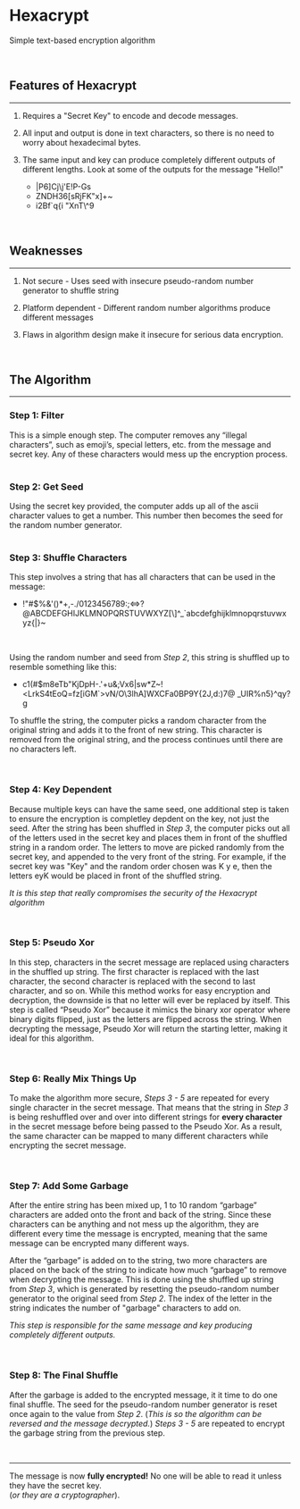 # Hexacrypt
Simple text-based encryption algorithm

<br>

## Features of Hexacrypt
---

1. Requires a "Secret Key" to encode and decode messages.

2. All input and output is done in text characters, so there is no need to worry about hexadecimal bytes.

3. The same input and key can produce completely different outputs of different lengths. Look at some of the outputs for the message "Hello!"
   * |P6]Cj\\j\'E!P-Gs
   * ZNDH36[sRjFK"x]+~
   * i2Bf\`q{i "XnT\\^9

<br>

## Weaknesses
---

1. Not secure - Uses seed with insecure pseudo-random number generator to shuffle string

2. Platform dependent - Different random number algorithms produce different messages

3. Flaws in algorithm design make it insecure for serious data encryption.

<br>

## The Algorithm
---

### Step 1: Filter
This is a simple enough step. The computer removes any “illegal characters”, such as emoji’s, special letters, etc. from the message and secret key. Any of these characters would mess up the encryption process.
<br>
<br>

### Step 2: Get Seed
Using the secret key provided, the computer adds up all of the ascii character values to get a number. This number then becomes the seed for the random number generator.
<br>
<br>

### Step 3: Shuffle Characters
This step involves a string that has all characters that can be used in the message:

* \!\"\#\$\%\&\'\(\)\*\+\,\-\./0123456789:;\<=\>?@ABCDEFGHIJKLMNOPQRSTUVWXYZ\[\\\]\^\_\`abcdefghijklmnopqrstuvwxyz\{\|\}\~

<br>

Using the random number and seed from _Step 2_, this string is shuffled up to resemble something like this:

*  c1\(\#\$m8eTb\"KjDpH\-\.\'\+u\&\;Vx6\|sw\*Z\~\!\<LrkS4tEoQ\=fz\[iGM\`\>vN\/O\\3lhA\]WXCFa0BP9Y\{2J\,d\:\)7\@ \_UIR\%n5\}\^qy\?g

To shuffle the string, the computer picks a random character from the original string and adds it to the front of new string.
This character is removed from the original string, and the process continues until there are no characters left.

<br>

### Step 4: Key Dependent
Because multiple keys can have the same seed, one additional step is taken to ensure the encryption is completley depdent on the key, not just the seed. After the string has been shuffled in _Step 3_, the computer picks out all of the letters used in the secret key and places them in front of the shuffled string in a random order. The letters to move are picked randomly from the secret key, and appended to the very front of the string. For example, if the secret key was "Key" and the random order chosen was K y e, then the letters eyK would be placed in front of the shuffled string.

*It is this step that really compromises the security of the Hexacrypt algorithm*

<br>

### Step 5: Pseudo Xor
In this step, characters in the secret message are replaced using characters in the shuffled up string. The first character is replaced with the last character, the second character is replaced with the second to last character, and so on. While this method works for easy encryption and decryption, the downside is that no letter will ever be replaced by itself. This step is called “Pseudo Xor” because it mimics the binary xor operator where binary digits flipped, just as the letters are flipped across the string. When decrypting the message, Pseudo Xor will return the starting letter, making it ideal for this algorithm.

<br>

### Step 6: Really Mix Things Up
To make the algorithm more secure, _Steps 3 - 5_ are repeated for every single character in the secret message. That means that the string in _Step 3_ is being reshuffled over and over into different strings for __every character__ in the secret message before being passed to the Pseudo Xor. As a result, the same character can be mapped to many different characters while encrypting the secret message.

<br>

### Step 7: Add Some Garbage
After the entire string has been mixed up, 1 to 10 random “garbage” characters are added onto the front and back of the string. Since these characters can be anything and not mess up the algorithm, they are different every time the message is encrypted, meaning that the same message can be encrypted many different ways. 

After the “garbage” is added on to the string, two more characters are placed on the back of the string to indicate how much “garbage” to remove when decrypting the message. This is done using the shuffled up string from _Step 3_, which is generated by resetting the pseudo-random number generator to the original seed from _Step 2_. The index of the letter in the string indicates the number of "garbage" characters to add on.

_This step is responsible for the same message and key producing completely different outputs._

<br>

### Step 8: The Final Shuffle
After the garbage is added to the encrypted message, it it time to do one final shuffle. The seed for the pseudo-random number generator is reset once again to the value from _Step 2_. (_This is so the algorithm can be reversed and the message decrypted._) _Steps 3 - 5_ are repeated to encrypt the garbage string from the previous step. 

<br>

---

The message is now __fully encrypted!__ No one will be able to read it unless they have the secret key.<br>
(_or they are a cryptographer_).
